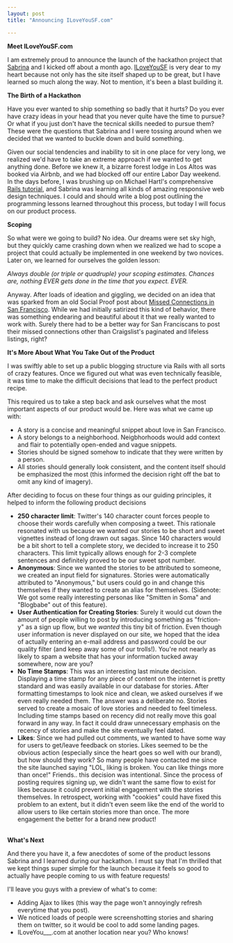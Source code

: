 ```yaml
---
layout: post
title: "Announcing ILoveYouSF.com"

---
```


<div class="lemphasis">
<b> Meet ILoveYouSF.com </b>
</div>

<p>I am extremely proud to announce the launch of the hackathon project that <a href="http://www.twitter.com/sabrina">Sabrina</a> and I kicked off about a month ago. <a href="http://iloveyousf.com">ILoveYouSF</a> is very dear to my heart because not only has the site itself shaped up to be great, but I have learned so much along the way. Not to mention, it's been a blast building it. </p>

<div class="lemphasis">
<b> The Birth of a Hackathon </b>
</div>

<p>Have you ever wanted to ship something so badly that it hurts? Do you ever have crazy ideas in your head that you never quite have the time to pursue? Or what if you just don't have the tecnical skills needed to pursue them? These were the questions that Sabrina and I were tossing around when we decided that we wanted to buckle down and build something. </p>

<p>Given our social tendencies and inability to sit in one place for very long, we realized we'd have to take an extreme approach if we wanted to get anything done. Before we knew it, a bizarre forest lodge in Los Altos was booked via Airbnb, and we had blocked off our entire Labor Day weekend. In the days before, I was brushing up on Michael Hartl's comprehensive <a href="http://ruby.railstutorial.org/ruby-on-rails-tutorial-book">Rails tutorial</a>, and Sabrina was learning all kinds of amazing responsive web design techniques. I could and should write a blog post outlining the programming lessons learned throughout this process, but today I will focus on our product process. </p>

<div class="lemphasis">
<b>Scoping</b>
</div>

<p>So what were we going to build? No idea. Our dreams were set sky high, but they quickly came crashing down when we realized we had to scope a project that could actually be implemented in one weekend by two novices. Later on, we learned for ourselves the golden lesson: </p>

<em>Always double (or triple or quadruple) your scoping estimates. Chances are, nothing EVER gets done in the time that you expect. EVER.</em>

<p>Anyway. After loads of ideation and giggling, we decided on an idea that was sparked from an old Social Proof post about <a href="http://social-proof.org/post/20093160152/missed-connections-the-two-types-of-men-you-meet-in-sf">Missed Connections in San Francisco</a>. While we had initially satirized this kind of behavior, there was something endearing and beautiful about it that we really wanted to work with. Surely there had to be a better way for San Franciscans to post their missed connections other than Craigslist's paginated and lifeless listings, right?</p>

<div class="lemphasis">
<b> It's More About What You Take Out of the Product </b>
</div>

<p>I was swiftly able to set up a public blogging structure via Rails with all sorts of crazy features. Once we figured out what was even technically feasible, it was time to make the difficult decisions that lead to the perfect product recipe.</p>

<p>This required us to take a step back and ask ourselves what the most important aspects of our product would be. Here was what we came up with:</p>
<ul>
	<li>A story is a concise and meaningful snippet about love in San Francisco.</li>
	<li>A story belongs to a neighborhood. Neigbhorhoods would add context and flair to potentially open-ended and vague snippets. </li>
	<li>Stories should be signed somehow to indicate that they were written by a person. </li>
	<li>All stories should generally look consistent, and the content itself should be emphasized the most (this informed the decision right off the bat to omit any kind of imagery).</li>
</ul>

<p> After deciding to focus on these four things as our guiding principles, it helped to inform the following product decisions</p>

<ul>
	<li><span class="lemphasis"><b>250 character limit</b></span>: Twitter's 140 character count forces people to choose their words carefully when composing a tweet. This rationale resonated with us because we wanted our stories to be short and sweet vignettes instead of long drawn out sagas. Since 140 characters would be a bit short to tell a complete story, we decided to increase it to 250 characters. This limit typically allows enough for 2-3 complete sentences and definitely proved to be our sweet spot number. </li>
	<li><span class="lemphasis"><b>Anonymous</b></span>: Since we wanted the stories to be attributed to someone, we created an input field for signatures. Stories were automatically attributed to "Anonymous," but users could go in and change this themselves if they wanted to create an alias for themselves. (Sidenote: We got some really interesting personas like "Smitten in Soma" and "Blogbabe" out of this feature). </li>
	<li><span class="lemphasis"><b>User Authentication for Creating Stories</b></span>: Surely it would cut down the amount of people willing to post by introducing something as "friction-y" as a sign up flow, but we <em>wanted</em> this tiny bit of friction. Even though user information is never displayed on our site, we hoped that the idea of actually entering an e-mail address and password could be our quality filter (and keep away some of our trolls!). You're not nearly as likely to spam a website that has your information tucked away somewhere, now are you?</li>
	<li><span class="lemphasis"><b>No Time Stamps</b></span>: This was an interesting last minute decision. Displaying a time stamp for any piece of content on the internet is pretty standard and was easily available in our database for stories. After formatting timestamps to look nice and clean, we asked ourselves if we even really needed them. The answer was a deliberate no. Stories served to create a mosaic of love stories and needed to feel timeless. Including time stamps based on recency did not really move this goal forward in any way. In fact it could draw unnecessary emphasis on the recency of stories and make the site eventually feel dated. </li>
	<li><span class="lemphasis"><b>Likes</b></span>: Since we had pulled out comments, we wanted to have some way for users to get/leave feedback on stories. Likes seemed to be the obvious action (especially since the heart goes so well with our brand), but how should they work? So many people have contacted me since the site launched saying "LOL, liking is broken. You can like things more than once!" Friends.. this decision was intentional. Since the process of posting requires signing up, we didn't want the same flow to exist for likes because it could prevent initial engagement with the stories themselves. In retrospect, working with "cookies" could have fixed this problem to an extent, but it didn't even seem like the end of the world to allow users to like certain stories more than once. The more engagement the better for a brand new product! </li>
</ul>
<br />
<div class="lemphasis">
<b> What's Next </b>
</div>

<p>And there you have it, a few anecdotes of some of the product lessons Sabrina and I learned during our hackathon. I must say that I'm thrilled that we kept things super simple  for the launch because it feels so good to actually have people coming to us with feature requests! </p>

<p>I'll leave you guys with a preview of what's to come: </p>
<ul>
	<li>Adding Ajax to likes (this way the page won't annoyingly refresh everytime that you post).</li>
	<li>We noticed loads of people were screenshotting stories and sharing them on twitter, so it would be cool to add some landing pages.</li>
	<li>ILoveYou___.com at another location near you? Who knows!</li>
</ul>